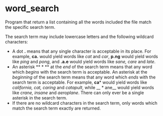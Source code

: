 # word_search
Program that return a list containing all the words included the file match the specific search term.

The search term may include lowercase letters and the following wildcard characters:

 - A dot **.** means that any single character is acceptable in its place. For example, **ca.** would yield words like *cat* and *car*, **p.ng** would yield words like *ping* and *pong*, and **.a.e** would yield words like *sane, care* and *late*.
- An asterisk ** * ** at the *end* of the search term means that any word which *begins* with the search term is acceptable. An asterisk at the *beginning* of the search term means that any word which *ends* with the search term is acceptable. For example, **ca***  would yield words like *california, cat, caring* and *catapult*, while __ * ane__ would yield words like *crane, insane* and *aeroplane*. There can only ever be a single asterisk in the search term.
- If there are no wildcard characters in the search term, only words which match the search term exactly are returned.
